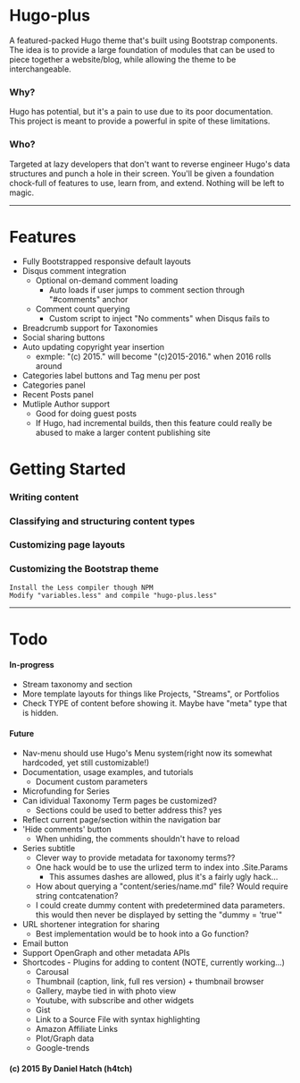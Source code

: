 
# Hugo-plus
A featured-packed Hugo theme that's built using Bootstrap components.
The idea is to provide a large foundation of modules that can be used to piece
	together a website/blog, while allowing the theme to be interchangeable.

### Why?
Hugo has potential, but it's a pain to use due to its poor documentation.
This project is meant to provide a powerful in spite of these limitations.

### Who?
Targeted at lazy developers that don't want to reverse engineer Hugo's data
	structures and punch a hole in their screen.
You'll be given a foundation chock-full of features to use, learn from, and
	extend. Nothing will be left to magic.

-----

# Features
* Fully Bootstrapped responsive default layouts
* Disqus comment integration
	* Optional on-demand comment loading
		* Auto loads if user jumps to comment section through "#comments" anchor
	* Comment count querying
		* Custom script to inject "No comments" when Disqus fails to
* Breadcrumb support for Taxonomies
* Social sharing buttons
* Auto updating copyright year insertion
	* exmple: "(c) 2015." will become "(c)2015-2016." when 2016 rolls around
* Categories label buttons and Tag menu per post
* Categories panel
* Recent Posts panel
* Mutliple Author support
	* Good for doing guest posts
	* If Hugo, had incremental builds, then this feature could really be
		abused to make a larger content publishing site


# Getting Started
### Writing content
### Classifying and structuring content types
### Customizing page layouts
### Customizing the Bootstrap theme
	Install the Less compiler though NPM
	Modify "variables.less" and compile "hugo-plus.less"


-----
# Todo
#### In-progress
* Stream taxonomy and section
* More template layouts for things like Projects, "Streams", or Portfolios 
* Check TYPE of content before showing it. Maybe have "meta" type that is hidden.
#### Future
* Nav-menu should use Hugo's Menu system(right now its somewhat hardcoded, yet still customizable!)
* Documentation, usage examples, and tutorials
	* Document custom parameters
* Microfunding for Series
* Can idividual Taxonomy Term pages be customized?
	* Sections could be used to better address this? yes
* Reflect current page/section within the navigation bar
* 'Hide comments' button
	* When unhiding, the comments shouldn't have to reload
* Series subtitle
	* Clever way to provide metadata for taxonomy terms??
	* One hack would be to use the urlized term to index into .Site.Params
		* This assumes dashes are allowed, plus it's a fairly ugly hack...
	* How about querying a "content/series/name.md" file? Would require string contcatenation?
	* I could create dummy content with predetermined data parameters. this would then never be displayed by setting the "dummy = 'true'"
* URL shortener integration for sharing
	* Best implementation would be to hook into a Go function?
* Email button
* Support OpenGraph and other metadata APIs
* Shortcodes - Plugins for adding to content (NOTE, currently working...)
	* Carousal
	* Thumbnail (caption, link, full res version) + thumbnail browser
	* Gallery, maybe tied in with photo view
	* Youtube, with subscribe and other widgets
	* Gist
	* Link to a Source File with syntax highlighting
	* Amazon Affiliate Links
	* Plot/Graph data
	* Google-trends


#### (c) 2015 By Daniel Hatch (h4tch)

